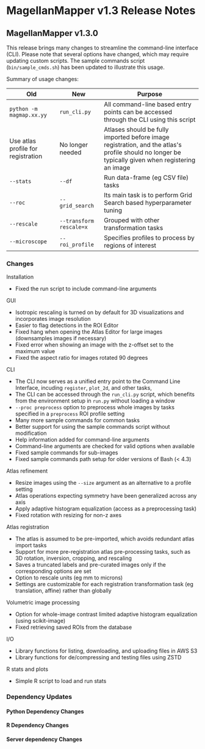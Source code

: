 # MagellanMapper v1.3 Release Notes

## MagellanMapper v1.3.0

This release brings many changes to streamline the command-line interface (CLI). Please note that several options have changed, which may require updating custom scripts. The sample commands script (`bin/sample_cmds.sh`) has been updated to illustrate this usage.

Summary of usage changes:

| Old | New | Purpose |
| --- | --- | --- |
| `python -m magmap.xx.yy` | `run_cli.py` | All command-line based entry points can be accessed through the CLI using this script |
| Use atlas profile for registration | No longer needed | Atlases should be fully imported before image registration, and the atlas's profile should no longer be typically given when registering an image |
| `--stats` | `--df` | Run data-frame (eg CSV file) tasks |
| `--roc` | `--grid_search` | Its main task is to perform Grid Search based hyperparameter tuning |
| `--rescale` | `--transform rescale=x` | Grouped with other transformation tasks |
| `--microscope` | `--roi_profile` | Specifies profiles to process by regions of interest |

### Changes

Installation
- Fixed the run script to include command-line arguments

GUI
- Isotropic rescaling is turned on by default for 3D visualizations and incorporates image resolution
- Easier to flag detections in the ROI Editor
- Fixed hang when opening the Atlas Editor for large images (downsamples images if necessary)
- Fixed error when showing an image with the z-offset set to the maximum value
- Fixed the aspect ratio for images rotated 90 degrees

CLI
- The CLI now serves as a unified entry point to the Command Line Interface, incuding `register`, `plot_2d`, and other tasks,
- The CLI can be accessed through the `run_cli.py` script, which benefits from the environment setup in `run.py` without loading a window
- `--proc preprocess` option to preprocess whole images by tasks specified in a `preprocess` ROI profile setting
- Many more sample commands for common tasks
- Better support for using the sample commands script without modification
- Help information added for command-line arguments
- Command-line arguments are checked for valid options when available
- Fixed sample commands for sub-images
- Fixed sample commands path setup for older versions of Bash (< 4.3)

Atlas refinement
- Resize images using the `--size` argument as an alternative to a profile setting
- Atlas operations expecting symmetry have been generalized across any axis
- Apply adaptive histogram equalization (access as a preprocessing task)
- Fixed rotation with resizing for non-z axes

Atlas registration
- The atlas is assumed to be pre-imported, which avoids redundant atlas import tasks
- Support for more pre-registration atlas pre-processing tasks, such as 3D rotation, inversion, cropping, and rescaling
- Saves a truncated labels and pre-curated images only if the corresponding options are set
- Option to rescale units (eg mm to microns)
- Settings are customizable for each registration transformation task (eg translation, affine) rather than globally

Volumetric image processing
- Option for whole-image contrast limited adaptive histogram equalization (using scikit-image)
- Fixed retrieving saved ROIs from the database

I/O
- Library functions for listing, downloading, and uploading files in AWS S3
- Library functions for de/compressing and testing files using ZSTD

R stats and plots
- Simple R script to load and run stats

### Dependency Updates

#### Python Dependency Changes

#### R Dependency Changes

#### Server dependency Changes
